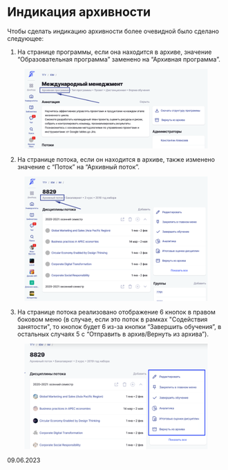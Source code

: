 # Индикация архивности

Чтобы сделать индикацию архивности более очевидной было сделано следующее:

1. На странице программы, если она находится в архиве, значение “Образовательная программа” заменено на “Архивная программа”.

<figure><img src="../../.gitbook/assets/image (218).png" alt=""><figcaption></figcaption></figure>

2. На странице потока, если он находится в архиве, также изменено значение с “Поток” на “Архивный поток”.

<figure><img src="../../.gitbook/assets/image (767).png" alt=""><figcaption></figcaption></figure>

3. На странице потока реализовано отображение 6 кнопок в правом боковом меню (в случае, если это поток в рамках "Содействия занятости", то кнопок будет 6 из-за кнопки “Завершить обучения”, в остальных случаях 5 с “Отправить в архив/Вернуть из архива”).

<figure><img src="../../.gitbook/assets/image (607).png" alt=""><figcaption></figcaption></figure>

09.06.2023
